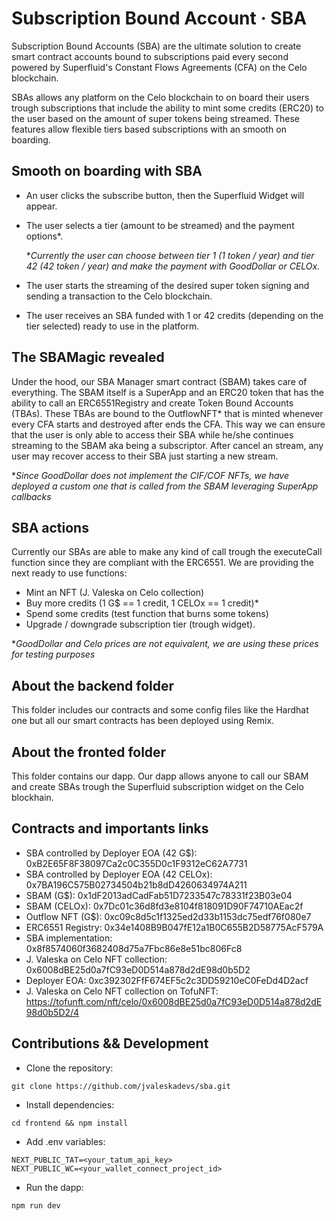 # Subscription Bound Account · SBA
Subscription Bound Accounts (SBA) are the ultimate solution to create smart contract accounts bound to subscriptions paid every second powered by Superfluid's Constant Flows Agreements (CFA) on the Celo blockchain.

SBAs allows any platform on the Celo blockchain to on board their users trough subscriptions that include the ability to mint some credits (ERC20) to the user based on the amount of super tokens being streamed. These features allow flexible tiers based subscriptions with an smooth on boarding.

## Smooth on boarding with SBA
- An user clicks the subscribe button, then the Superfluid Widget will appear.
- The user selects a tier (amount to be streamed) and the payment options*.

  **Currently the user can choose between tier 1 (1 token / year) and tier 42 (42 token / year) and make the payment with GoodDollar or CELOx.*
- The user starts the streaming of the desired super token signing and sending a transaction to the Celo blockchain.
- The user receives an SBA funded with 1 or 42 credits (depending on the tier selected) ready to use in the platform.

## The SBAMagic revealed
Under the hood, our SBA Manager smart contract (SBAM) takes care of everything. The SBAM itself is a SuperApp and an ERC20 token that has the ability to call an
ERC6551Registry and create Token Bound Accounts (TBAs). These TBAs are bound to the OutflowNFT* that is minted whenever every CFA starts and destroyed after ends the CFA.
This way we can ensure that the user is only able to access their SBA while he/she continues streaming to the SBAM aka being a subscriptor. 
After cancel an stream, any user may recover access to their SBA just starting a new stream.

**Since GoodDollar does not implement the CIF/COF NFTs, we have deployed a custom one that is called from the SBAM leveraging SuperApp callbacks*

## SBA actions
Currently our SBAs are able to make any kind of call trough the executeCall function since they are compliant with the ERC6551.
We are providing the next ready to use functions:
- Mint an NFT (J. Valeska on Celo collection)
- Buy more credits (1 G$ == 1 credit, 1 CELOx == 1 credit)*
- Spend some credits (test function that burns some tokens)
- Upgrade / downgrade subscription tier (trough widget).

**GoodDollar and Celo prices are not equivalent, we are using these prices for testing purposes*

## About the backend folder
This folder includes our contracts and some config files like the Hardhat one but all our smart contracts has been deployed using Remix.
## About the fronted folder
This folder contains our dapp. Our dapp allows anyone to call our SBAM and create SBAs trough the Superfluid subscription widget on the Celo blockhain.

## Contracts and importants links

- SBA controlled by Deployer EOA (42 G$): 0xB2E65F8F38097Ca2c0C355D0c1F9312eC62A7731
- SBA controlled by Deployer EOA (42 CELOx): 0x7BA196C575B02734504b21b8dD4260634974A211
- SBAM (G$): 0x1dF2013adCadFab51D7233547c78331f23B03e04
- SBAM (CELOx): 0x7Dc01c36d8fd3e8104f818091D90F74710AEac2f
- Outflow NFT (G$): 0xc09c8d5c1f1325ed2d33b1153dc75edf76f080e7
- ERC6551 Registry: 0x34e1408B9B047fE12a1B0C655B2D58775AcF579A
- SBA implementation: 0x8f8574060f3682408d75a7Fbc86e8e51bc806Fc8
- J. Valeska on Celo NFT collection: 0x6008dBE25d0a7fC93eD0D514a878d2dE98d0b5D2
- Deployer EOA: 0xc392302FfF674EF5c2c3DD59210eC0FeDd4D2acf
- J. Valeska on Celo NFT collection on TofuNFT: https://tofunft.com/nft/celo/0x6008dBE25d0a7fC93eD0D514a878d2dE98d0b5D2/4

## Contributions && Development
- Clone the repository:
```
git clone https://github.com/jvaleskadevs/sba.git
```
- Install dependencies:
```
cd frontend && npm install
```
- Add .env variables:
```
NEXT_PUBLIC_TAT=<your_tatum_api_key>
NEXT_PUBLIC_WC=<your_wallet_connect_project_id>
```
- Run the dapp:
```
npm run dev
```

